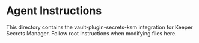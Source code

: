 # Agent Instructions

This directory contains the vault-plugin-secrets-ksm integration for Keeper Secrets Manager. Follow root instructions when modifying files here.
